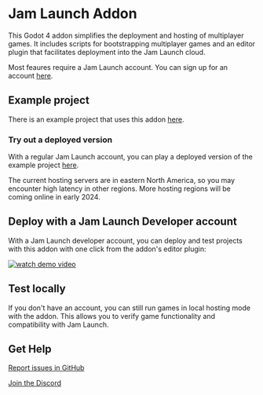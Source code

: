 # Jam Launch Addon

This Godot 4 addon simplifies the deployment and hosting of multiplayer games.
It includes scripts for bootstrapping multiplayer games and an editor plugin
that facilitates deployment into the Jam Launch cloud.

Most feaures require a Jam Launch account. You can sign up for an account
[here](https://app.jamlaunch.com/?signUp=1).

## Example project

There is an example project that uses this addon
[here](https://github.com/jam-launch/jam-launch-example).

### Try out a deployed version

With a regular Jam Launch account, you can play a deployed version of
the example project [here](https://app.jamlaunch.com/g/FP8XMOFFKp/x12).

The current hosting servers are in eastern North America, so you may encounter
high latency in other regions. More hosting regions will be coming online in
early 2024.

## Deploy with a Jam Launch Developer account

With a Jam Launch developer account, you can deploy and test projects with this
addon with one click from the addon's editor plugin:

[![watch demo video](https://img.youtube.com/vi/apw_38sqIZ8/0.jpg)](https://youtu.be/apw_38sqIZ8)

## Test locally

If you don't have an account, you can still run games in local hosting mode with
the addon. This allows you to verify game functionality and compatibility with
Jam Launch.

## Get Help

[Report issues in GitHub](https://github.com/jam-launch/jam-launch-addon/issues)

[Join the Discord](https://discord.gg/5NhuMWTcHC)

